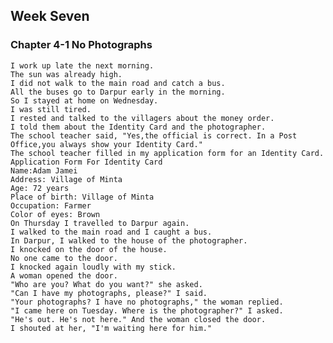
## Week Seven
### Chapter 4-1 No Photographs
    I work up late the next morning.
    The sun was already high.
    I did not walk to the main road and catch a bus.
    All the buses go to Darpur early in the morning.
    So I stayed at home on Wednesday.
    I was still tired.
    I rested and talked to the villagers about the money order.
    I told them about the Identity Card and the photographer.
    The school teacher said, "Yes,the official is correct. In a Post Office,you always show your Identity Card."
    The school teacher filled in my application form for an Identity Card.
    Application Form For Identity Card
    Name:Adam Jamei
    Address: Village of Minta
    Age: 72 years
    Place of birth: Village of Minta
    Occupation: Farmer
    Color of eyes: Brown
    On Thursday I travelled to Darpur again.
    I walked to the main road and I caught a bus.
    In Darpur, I walked to the house of the photographer.
    I knocked on the door of the house.
    No one came to the door.
    I knocked again loudly with my stick.
    A woman opened the door.
    "Who are you? What do you want?" she asked.
    "Can I have my photographs, please?" I said.
    "Your photographs? I have no photographs," the woman replied.
    "I came here on Tuesday. Where is the photographer?" I asked.
    "He's out. He's not here." And the woman closed the door.
    I shouted at her, "I'm waiting here for him."
    

